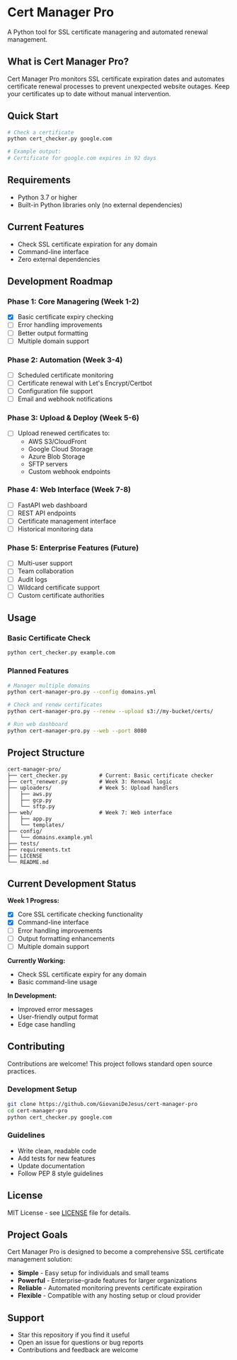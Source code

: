 # Cert Manager Pro

A Python tool for SSL certificate managering and automated renewal management.

## What is Cert Manager Pro?

Cert Manager Pro monitors SSL certificate expiration dates and automates certificate renewal processes to prevent unexpected website outages. Keep your certificates up to date without manual intervention.

## Quick Start

```bash
# Check a certificate
python cert_checker.py google.com

# Example output:
# Certificate for google.com expires in 92 days
```

## Requirements

- Python 3.7 or higher
- Built-in Python libraries only (no external dependencies)

## Current Features

- Check SSL certificate expiration for any domain
- Command-line interface
- Zero external dependencies

## Development Roadmap

### Phase 1: Core Managering (Week 1-2)
- [x] Basic certificate expiry checking
- [ ] Error handling improvements
- [ ] Better output formatting
- [ ] Multiple domain support

### Phase 2: Automation (Week 3-4)
- [ ] Scheduled certificate monitoring
- [ ] Certificate renewal with Let's Encrypt/Certbot
- [ ] Configuration file support
- [ ] Email and webhook notifications

### Phase 3: Upload & Deploy (Week 5-6)
- [ ] Upload renewed certificates to:
  - AWS S3/CloudFront
  - Google Cloud Storage  
  - Azure Blob Storage
  - SFTP servers
  - Custom webhook endpoints

### Phase 4: Web Interface (Week 7-8)
- [ ] FastAPI web dashboard
- [ ] REST API endpoints
- [ ] Certificate management interface
- [ ] Historical monitoring data

### Phase 5: Enterprise Features (Future)
- [ ] Multi-user support
- [ ] Team collaboration
- [ ] Audit logs
- [ ] Wildcard certificate support
- [ ] Custom certificate authorities

## Usage

### Basic Certificate Check
```bash
python cert_checker.py example.com
```

### Planned Features
```bash
# Manager multiple domains
python cert-manager-pro.py --config domains.yml

# Check and renew certificates
python cert-manager-pro.py --renew --upload s3://my-bucket/certs/

# Run web dashboard
python cert-manager-pro.py --web --port 8080
```

## Project Structure

```
cert-manager-pro/
├── cert_checker.py          # Current: Basic certificate checker
├── cert_renewer.py          # Week 3: Renewal logic
├── uploaders/               # Week 5: Upload handlers
│   ├── aws.py
│   ├── gcp.py
│   └── sftp.py
├── web/                     # Week 7: Web interface
│   ├── app.py
│   └── templates/
├── config/
│   └── domains.example.yml
├── tests/
├── requirements.txt
├── LICENSE
└── README.md
```

## Current Development Status

**Week 1 Progress:**
- [x] Core SSL certificate checking functionality
- [x] Command-line interface
- [ ] Error handling improvements
- [ ] Output formatting enhancements
- [ ] Multiple domain support

**Currently Working:**
- Check SSL certificate expiry for any domain
- Basic command-line usage

**In Development:**
- Improved error messages
- User-friendly output format
- Edge case handling

## Contributing

Contributions are welcome! This project follows standard open source practices.

### Development Setup
```bash
git clone https://github.com/GiovaniDeJesus/cert-manager-pro
cd cert-manager-pro
python cert_checker.py google.com
```

### Guidelines
- Write clean, readable code
- Add tests for new features
- Update documentation
- Follow PEP 8 style guidelines

## License

MIT License - see [LICENSE](LICENSE) file for details.

## Project Goals

Cert Manager Pro is designed to become a comprehensive SSL certificate management solution:
- **Simple** - Easy setup for individuals and small teams
- **Powerful** - Enterprise-grade features for larger organizations  
- **Reliable** - Automated monitoring prevents certificate expiration
- **Flexible** - Compatible with any hosting setup or cloud provider

## Support

- Star this repository if you find it useful
- Open an issue for questions or bug reports
- Contributions and feedback are welcome